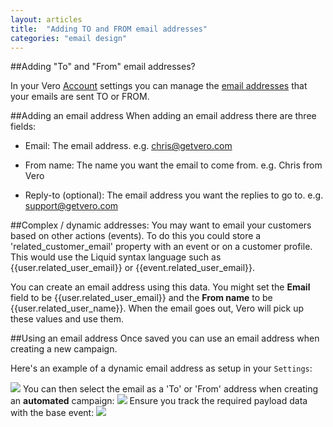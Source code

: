 ```yaml
---
layout: articles
title:  "Adding TO and FROM email addresses"
categories: "email design"
---
```

  
##Adding "To" and "From" email addresses?
    
In your Vero [Account](https://app.getvero.com/account) settings you can manage the [email addresses](https://app.getvero.com/account/email_addresses) that your emails are sent TO or FROM.

 
##Adding an email address
   When adding an email address there are three fields:
 
- Email: The email address. 
e.g. chris@getvero.com
	
- From name: The name you want the email to come from. 
e.g. Chris from Vero
	
- Reply-to (optional): The email address you want the replies to go to. 
e.g. support@getvero.com

##Complex / dynamic addresses:
You may want to email your customers based on other actions (events). To do this you could store a 'related_customer_email' property with an event or on a customer profile. 
This would use the Liquid syntax language such as {{user.related_user_email}} or {{event.related_user_email}}.
 
You can create an email address using this data. You might set the **Email** field to be {{user.related_user_email}} and the 
**From name** to be {{user.related_user_name}}. When the email goes out, Vero will pick up these values and use them.

##Using an email address
Once saved you can use an email address when creating a new campaign.

Here's an example of a dynamic email address as setup in your `Settings`:

![](https://s3.amazonaws.com/helpjuice_production/uploads/upload/image/742/3318/Screen_Shot_2014-01-28_at_12.42.21_pm.png)
You can then select the email as a 'To' or 'From' address when creating an 
**automated**
 campaign:
![](https://s3.amazonaws.com/helpjuice_production/uploads/upload/image/742/3319/Screen_Shot_2014-01-28_at_12.45.56_pm.png)
Ensure you track the required payload data with the base event:
![](https://s3.amazonaws.com/helpjuice_production/uploads/upload/image/742/3320/Screen_Shot_2014-01-28_at_12.45.04_pm.png)
 

                
                
